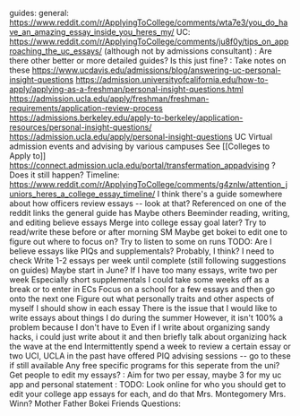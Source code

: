 guides:
	general: https://www.reddit.com/r/ApplyingToCollege/comments/wta7e3/you_do_have_an_amazing_essay_inside_you_heres_my/
	UC: https://www.reddit.com/r/ApplyingToCollege/comments/ju8f0y/tips_on_approaching_the_uc_essays/ (although not by admissions consultant)
		: Are there other better or more detailed guides? Is this just fine?
		: Take notes on these
		https://www.ucdavis.edu/admissions/blog/answering-uc-personal-insight-questions
		https://admission.universityofcalifornia.edu/how-to-apply/applying-as-a-freshman/personal-insight-questions.html
		https://admission.ucla.edu/apply/freshman/freshman-requirements/application-review-process
		https://admissions.berkeley.edu/apply-to-berkeley/application-resources/personal-insight-questions/
		https://admission.ucla.edu/apply/personal-insight-questions
		UC Virtual admission events and advising by various campuses
			See [[Colleges to Apply to]]
			https://connect.admission.ucla.edu/portal/transfermation_appadvising ?
				Does it still happen?
	Timeline: https://www.reddit.com/r/ApplyingToCollege/comments/g4znlw/attention_juniors_heres_a_college_essay_timeline/
	I think there's a guide somewhere about how officers review essays -- look at that?
		Referenced on one of the reddit links the general guide has
	Maybe others
Beeminder reading, writing, and editing believe essays
	Merge into college essay goal later?
	Try to read/write these before or after morning SM
		Maybe get bokei to edit one to figure out where to focus on?
	Try to listen to some on runs
	TODO: Are I believe essays like PIQs and supplementals?
		Probably, I think? I need to check
Write 1-2 essays per week until complete (still following suggestions on guides)
	Maybe start in June?
	If I have too many essays, write two per week
		Especially short supplementals
	I could take some weeks off as a break or to enter in ECs
	Focus on a school for a few essays and then go onto the next one
	Figure out what personally traits and other aspects of myself I should show in each essay
	There is the issue that I would like to write essays about things I do during the summer
		However, it isn't 100% a problem because I don't have to
			Even if I write about organizing sandy hacks, i could just write about it and then briefly talk about organizing hack the wave at the end
Intermittently spend a week to review a certain essay or two
	UCI, UCLA in the past have offered PIQ advising sessions -- go to these if still available
		Any free specific programs for this seperate from the uni?
	Get people to edit my essays?
		: Aim for two per essay, maybe 3 for my uc app and personal statement
		: TODO: Look online for who you should get to edit your college app essays for each, and do that
		Mrs. Montegomery
		Mrs. Winn?
		Mother
		Father
		Bokei
		Friends
Questions: